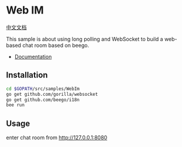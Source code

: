 # Web IM

[中文文档](./README_ZH.md)

This sample is about using long polling and WebSocket to build a web-based chat room based on beego.

- [Documentation](https://beego.me/docs/examples/chat.md)

## Installation

```sh
cd $GOPATH/src/samples/WebIm
go get github.com/gorilla/websocket
go get github.com/beego/i18n
bee run
```

## Usage

enter chat room from <http://127.0.0.1:8080>
